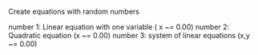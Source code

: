 Create equations with random numbers

number 1: Linear equation with one variable ( x ~= 0.00)
number 2: Quadratic equation (x ~= 0.00)
number 3: system of linear equations (x,y ~= 0.00)

